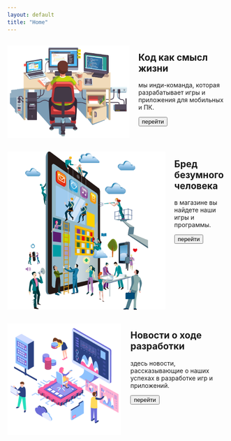 ```yaml
---
layout: default
title: "Home"
---
```


<div class="row">
  <div class="columns">
    <div class="imagebox" style="float: right">
      <p><img src="/images/com.png" class="to-right"></p>
    </div>
    <div class="textbox-cont" style="float:right">
      <div class="textbox">
        <h2>Код как смысл жизни</h2>
        <p>мы инди-команда, которая разрабатывает игры и приложения для мобильных и ПК.</p>
        <a href="{{ site.baseurl }}/about"><button class="button" role="button">перейти</button></a>
      </div>
    </div>
  </div>
</div>

<div class="row">
  <div class="columns">
    <div class="imagebox" style="float: left">
      <p><img src="/images/pngwing.com.png" class="to-left"></p>
    </div>
    <div class="textbox-cont" style="float:right">
      <div class="textbox">
        <h2>Бред безумного человека</h2>
        <p>в магазине вы найдете наши игры и программы.</p>
        <a href="{{ site.baseurl }}/store"><button class="button" role="button">перейти</button></a>
      </div>
    </div>
  </div>
</div>

<div class="row">
  <div class="columns">
    <div class="imagebox" style="float: right">
      <p><img
          src="/images/transparent-technology-digital-transformation-a-creative-agency-lightblac5d9718fe9dfb75.4913935915701834226471.png"
          class="to-right1"></p>
    </div>
    <div class="textbox-cont" style="float:right">
      <div class="textbox">
        <h2>Новости о ходе разработки</h2>
        <p>здесь новости, рассказывающие о наших успехах в разработке игр и приложений.</p>
        <a href="{{ site.baseurl }}/news"><button class="button" role="button">перейти</button></a>
      </div>
    </div>
  </div>
</div>